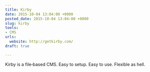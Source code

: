 ```yaml
---
title: Kirby
date: 2015-10-04 13:04:00 +0000
posted_date: 2015-10-04 13:04:00 +0000
slug: kirby
tools:
- CMS
urls:
  website: http://getkirby.com/
draft: true

---
```

Kirby is a file‑based CMS. Easy to setup. Easy to use. Flexible as hell.
